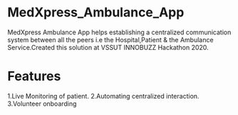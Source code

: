 # MedXpress_Ambulance_App

MedXpress Ambulance App helps establishing a centralized communication system between all the peers i.e the Hospital,Patient & 
the Ambulance Service.Created this solution at VSSUT INNOBUZZ Hackathon 2020.

# Features 

1.Live Monitoring of patient.
2.Automating centralized interaction.
3.Volunteer onboarding

